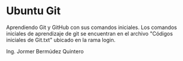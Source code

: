 # Ubuntu Git
Aprendiendo Git y GitHub con sus comandos iniciales.
Los comandos iniciales de aprendizaje de git se encuentran en el archivo "Códigos iniciales de Git.txt" ubicado en la rama login.


Ing. Jormer Bermúdez Quintero
